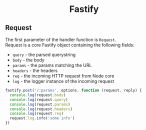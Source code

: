 <h1 align="center">Fastify</h1>

## Request
The first parameter of the handler function is `Request`.<br>
Request is a core Fastify object containing the following fields:
- `query` - the parsed querystring
- `body` - the body
- `params` - the params matching the URL
- `headers` - the headers
- `req` - the incoming HTTP request from Node core
- `log` - the logger instance of the incoming request

```js
fastify.post('/:params', options, function (request, reply) {
  console.log(request.body)
  console.log(request.query)
  console.log(request.params)
  console.log(request.headers)
  console.log(request.req)
  request.log.info('some info')
})
```
